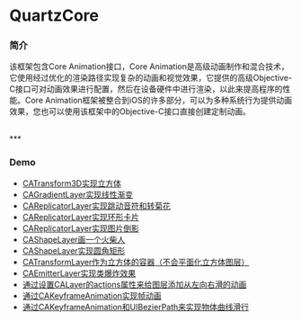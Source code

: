 # QuartzCore

### 简介

该框架包含Core Animation接口，Core Animation是高级动画制作和混合技术，它使用经过优化的渲染路径实现复杂的动画和视觉效果，它提供的高级Objective-C接口可对动画效果进行配置，然后在设备硬件中进行渲染，以此来提高程序的性能。Core Animation框架被整合到iOS的许多部分，可以为多种系统行为提供动画效果，您也可以使用该框架中的Objective-C接口直接创建定制动画。


<br>
***
<br>


### Demo

* [CATransform3D实现立方体](./CATransform3D/CATransform3DCubeDemo)
* [CAGradientLayer实现线性渐变](./CAGradientLayer/CAGradientLayerDemo)
* [CAReplicatorLayer实现跳动音符和转菊花](./CAReplicatorLayer/CAReplicatorLayerDemo)
* [CAReplicatorLayer实现环形卡片](./CAReplicatorLayer/CircleLayersDemo)
* [CAReplicatorLayer实现图片倒影](./CAReplicatorLayer/ReflectionDemo)
* [CAShapeLayer画一个火柴人](./CAShapeLayer/CAShapeLayerStickman)
* [CAShapeLayer实现圆角矩形](./CAShapeLayer/CAShapeLayerSomeRoundCorners)
* [CATransformLayer作为立方体的容器（不会平面化立方体图层）](./CATransformLayer/CATransformLayerCubeDemo)
* [CAEmitterLayer实现类爆炸效果](./CAEmitterLayer/BurstEffectDemo)
* [通过设置CALayer的actions属性来给图层添加从左向右滑的动画](./CALayer/ActionsPropertyAnimateDemo)
* [通过CAKeyframeAnimation实现帧动画](./CAKeyframeAnimation/CAKeyframeAnimationDemo)
* [通过CAKeyframeAnimation和UIBezierPath来实现物体曲线滑行](./CAKeyframeAnimation/CurveFlightDemo)